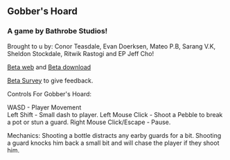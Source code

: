 ## Gobber's Hoard

### A game by Bathrobe Studios! 
Brought to u by: Conor Teasdale, Evan Doerksen, Mateo P.B, Sarang V.K, Sheldon Stockdale, Ritwik Rastogi and EP Jeff Cho!

[Beta web](/Gobbers-Hoard/index.html) and [Beta download](Gobbers-Hoard.zip) 

[Beta Survey](https://docs.google.com/forms/d/e/1FAIpQLSeS3wD8SRJCQ7kgaHS7u2yLsLZs7wxYNrZEVJ0wmW3g3GqMCQ/alreadyresponded) to give feedback.


Controls For Gobber's Hoard:

  WASD - Player Movement  
  Left Shift - Small dash to player. 
  Left Mouse Click - Shoot a Pebble to break a pot or stun a guard.
  Right Mouse Click/Escape - Pause.


Mechanics:
  Shooting a bottle distracts any earby guards for a bit.
  Shooting a guard knocks him back a small bit and will chase the player if they shoot him.
